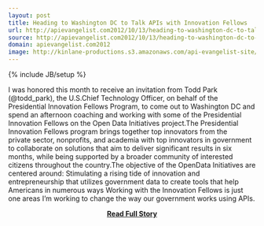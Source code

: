 ```yaml
---
layout: post
title: Heading to Washington DC to Talk APIs with Innovation Fellows
url: http://apievangelist.com2012/10/13/heading-to-washington-dc-to-talk-apis-with-innovation-fellows/
source: http://apievangelist.com2012/10/13/heading-to-washington-dc-to-talk-apis-with-innovation-fellows/
domain: apievangelist.com2012
image: http://kinlane-productions.s3.amazonaws.com/api-evangelist-site/blog/PresidentialInnovationFellows.jpeg
---
```

{% include JB/setup %}<p>I was honored this month to receive an invitation from Todd Park (@todd_park), the U.S.Chief Technology Officer, on behalf of the Presidential Innovation Fellows Program, to come out to Washington DC and spend an afternoon coaching and working with some of the Presidential Innovation Fellows on the Open Data Initiatives project.The Presidential Innovation Fellows program brings together top innovators from the private sector, nonprofits, and academia with top innovators in government to collaborate on solutions that aim to deliver significant results in six months, while being supported by a broader community of interested citizens throughout the country.The objective of the OpenData Initiatives are centered around: Stimulating a rising tide of innovation and entrepreneurship that utilizes government data to create tools that help Americans in numerous ways Working with the Innovation Fellows is just one areas I’m working to change the way our government works using APIs.</p>
<center><p><a href="http://apievangelist.com2012/10/13/heading-to-washington-dc-to-talk-apis-with-innovation-fellows/" style='padding:25px; font-sze:18px; font-weight: bold;'>Read Full Story</a></p></center>
